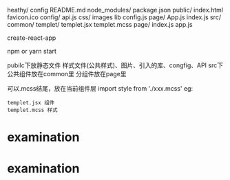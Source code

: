 <!-- 文件目录 -->
heathy/
  config
  README.md
  node_modules/
  package.json
  public/
    index.html
    favicon.ico
    config/
          api.js
    css/
    images
    lib
    config.js
    page/
    App.js
    index.js 
  src/
    common/
          templet/
                 templet.jsx
                 templet.mcss
    page/
    index.js
    app.js
<!-- 项目创建 -->
create-react-app
<!-- 项目启动 -->
npm or yarn start
<!-- 目录介绍 -->
pubilc下放静态文件
      样式文件(公共样式)、图片、引入的库、congfig、API
src下公共组件放在common里
     分组件放在page里
<!-- 私自样式 -->
可以.mcss结尾，放在当前组件层
import style from './xxx.mcss'
eg:<div className={style.head}></div>
<!-- 组件 -->
    templet.jsx 组件
    templet.mcss 样式


# examination
# examination
